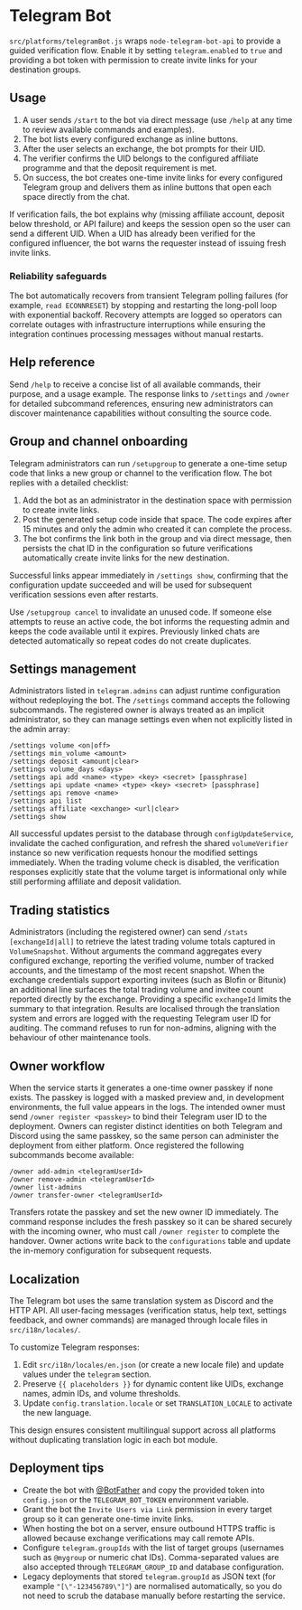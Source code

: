 # Telegram Bot

`src/platforms/telegramBot.js` wraps `node-telegram-bot-api` to provide a guided verification flow. Enable it by setting
`telegram.enabled` to `true` and providing a bot token with permission to create invite links for your destination groups.

## Usage

1. A user sends `/start` to the bot via direct message (use `/help` at any time to review available commands and examples).
2. The bot lists every configured exchange as inline buttons.
3. After the user selects an exchange, the bot prompts for their UID.
4. The verifier confirms the UID belongs to the configured affiliate programme and that the deposit requirement is met.
5. On success, the bot creates one-time invite links for every configured Telegram group and delivers them as inline buttons
   that open each space directly from the chat.

If verification fails, the bot explains why (missing affiliate account, deposit below threshold, or API failure) and keeps
the session open so the user can send a different UID. When a UID has already been verified for the configured influencer,
the bot warns the requester instead of issuing fresh invite links.

### Reliability safeguards

The bot automatically recovers from transient Telegram polling failures (for example, `read ECONNRESET`) by stopping and
restarting the long-poll loop with exponential backoff. Recovery attempts are logged so operators can correlate outages
with infrastructure interruptions while ensuring the integration continues processing messages without manual restarts.

## Help reference

Send `/help` to receive a concise list of all available commands, their purpose, and a usage example. The response links to
`/settings` and `/owner` for detailed subcommand references, ensuring new administrators can discover maintenance
capabilities without consulting the source code.

## Group and channel onboarding

Telegram administrators can run `/setupgroup` to generate a one-time setup code that links a new group or channel to the
verification flow. The bot replies with a detailed checklist:

1. Add the bot as an administrator in the destination space with permission to create invite links.
2. Post the generated setup code inside that space. The code expires after 15 minutes and only the admin who created it can
   complete the process.
3. The bot confirms the link both in the group and via direct message, then persists the chat ID in the configuration so
   future verifications automatically create invite links for the new destination.

Successful links appear immediately in `/settings show`, confirming that the configuration update succeeded and will be
used for subsequent verification sessions even after restarts.

Use `/setupgroup cancel` to invalidate an unused code. If someone else attempts to reuse an active code, the bot informs the
requesting admin and keeps the code available until it expires. Previously linked chats are detected automatically so repeat
codes do not create duplicates.

## Settings management

Administrators listed in `telegram.admins` can adjust runtime configuration without redeploying the bot. The `/settings`
command accepts the following subcommands. The registered owner is always treated as an implicit administrator, so they can
manage settings even when not explicitly listed in the admin array:

```text
/settings volume <on|off>
/settings min_volume <amount>
/settings deposit <amount|clear>
/settings volume_days <days>
/settings api add <name> <type> <key> <secret> [passphrase]
/settings api update <name> <type> <key> <secret> [passphrase]
/settings api remove <name>
/settings api list
/settings affiliate <exchange> <url|clear>
/settings show
```

All successful updates persist to the database through `configUpdateService`, invalidate the cached configuration, and
refresh the shared `volumeVerifier` instance so new verification requests honour the modified settings immediately. When
the trading volume check is disabled, the verification responses explicitly state that the volume target is informational
only while still performing affiliate and deposit validation.

## Trading statistics

Administrators (including the registered owner) can send `/stats [exchangeId|all]` to retrieve the latest trading volume
totals captured in `VolumeSnapshot`. Without arguments the command aggregates every configured exchange, reporting the
verified volume, number of tracked accounts, and the timestamp of the most recent snapshot. When the exchange credentials
support exporting invitees (such as Blofin or Bitunix) an additional line surfaces the total trading volume and invitee
count reported directly by the exchange. Providing a specific `exchangeId` limits the summary to that integration.
Results are localised through the translation system and errors are logged with the requesting Telegram user ID for
auditing. The command refuses to run for non-admins, aligning with the behaviour of other maintenance tools.

## Owner workflow

When the service starts it generates a one-time owner passkey if none exists. The passkey is logged with a masked preview
and, in development environments, the full value appears in the logs. The intended owner must send `/owner register <passkey>`
to bind their Telegram user ID to the deployment. Owners can register distinct identities on both Telegram and Discord
using the same passkey, so the same person can administer the deployment from either platform. Once registered the
following subcommands become available:

```text
/owner add-admin <telegramUserId>
/owner remove-admin <telegramUserId>
/owner list-admins
/owner transfer-owner <telegramUserId>
```

Transfers rotate the passkey and set the new owner ID immediately. The command response includes the fresh passkey so it
can be shared securely with the incoming owner, who must call `/owner register` to complete the handover. Owner actions
write back to the `configurations` table and update the in-memory configuration for subsequent requests.

## Localization

The Telegram bot uses the same translation system as Discord and the HTTP API. All user-facing messages (verification status, help text, settings feedback, and owner commands) are managed through locale files in `src/i18n/locales/`.

To customize Telegram responses:

1. Edit `src/i18n/locales/en.json` (or create a new locale file) and update values under the `telegram` section.
2. Preserve `{{ placeholders }}` for dynamic content like UIDs, exchange names, admin IDs, and volume thresholds.
3. Update `config.translation.locale` or set `TRANSLATION_LOCALE` to activate the new language.

This design ensures consistent multilingual support across all platforms without duplicating translation logic in each bot module.

## Deployment tips

- Create the bot with [@BotFather](https://t.me/botfather) and copy the provided token into `config.json` or the
  `TELEGRAM_BOT_TOKEN` environment variable.
- Grant the bot the `Invite Users via Link` permission in every target group so it can generate one-time invite links.
- When hosting the bot on a server, ensure outbound HTTPS traffic is allowed because exchange verifications may call
  remote APIs.
- Configure `telegram.groupIds` with the list of target groups (usernames such as `@mygroup` or numeric chat IDs).
  Comma-separated values are also accepted through `TELEGRAM_GROUP_ID` and database configuration.
- Legacy deployments that stored `telegram.groupId` as JSON text (for example `"[\"-123456789\"]"`) are normalised
  automatically, so you do not need to scrub the database manually before restarting the service.
